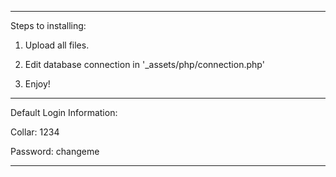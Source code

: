 ------------

Steps to installing:

1) Upload all files.

2) Edit database connection in '_assets/php/connection.php'

3) Enjoy!

------------

Default Login Information:

Collar: 1234

Password: changeme

------------